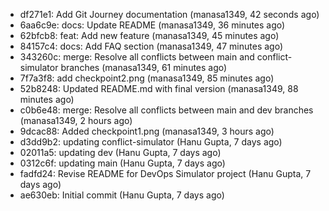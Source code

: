 - df271e1: Add Git Journey documentation (manasa1349, 42 seconds ago)
- 6aa6c9e: docs: Update README (manasa1349, 36 minutes ago)
- 62bfcb8: feat: Add new feature (manasa1349, 45 minutes ago)
- 84157c4: docs: Add FAQ section (manasa1349, 47 minutes ago)
- 343260c: merge: Resolve all conflicts between main and conflict-simulator branches (manasa1349, 61 minutes ago)
- 7f7a3f8: add checkpoint2.png (manasa1349, 85 minutes ago)
- 52b8248: Updated README.md with final version (manasa1349, 88 minutes ago)
- c0b6e48: merge: Resolve all conflicts between main and dev branches (manasa1349, 2 hours ago)
- 9dcac88: Added checkpoint1.png (manasa1349, 3 hours ago)
- d3dd9b2: updating conflict-simulator (Hanu Gupta, 7 days ago)
- 02011a5: updating dev (Hanu Gupta, 7 days ago)
- 0312c6f: updating main (Hanu Gupta, 7 days ago)
- fadfd24: Revise README for DevOps Simulator project (Hanu Gupta, 7 days ago)
- ae630eb: Initial commit (Hanu Gupta, 7 days ago)